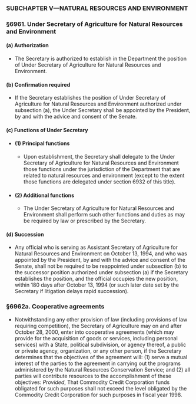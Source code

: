 ### SUBCHAPTER V—NATURAL RESOURCES AND ENVIRONMENT

### §6961. Under Secretary of Agriculture for Natural Resources and Environment
#### (a) Authorization
* The Secretary is authorized to establish in the Department the position of Under Secretary of Agriculture for Natural Resources and Environment.

#### (b) Confirmation required
* If the Secretary establishes the position of Under Secretary of Agriculture for Natural Resources and Environment authorized under subsection (a), the Under Secretary shall be appointed by the President, by and with the advice and consent of the Senate.

#### (c) Functions of Under Secretary
* #### (1) Principal functions
  * Upon establishment, the Secretary shall delegate to the Under Secretary of Agriculture for Natural Resources and Environment those functions under the jurisdiction of the Department that are related to natural resources and environment (except to the extent those functions are delegated under section 6932 of this title).

* #### (2) Additional functions
  * The Under Secretary of Agriculture for Natural Resources and Environment shall perform such other functions and duties as may be required by law or prescribed by the Secretary.

#### (d) Succession
* Any official who is serving as Assistant Secretary of Agriculture for Natural Resources and Environment on October 13, 1994, and who was appointed by the President, by and with the advice and consent of the Senate, shall not be required to be reappointed under subsection (b) to the successor position authorized under subsection (a) if the Secretary establishes the position, and the official occupies the new position, within 180 days after October 13, 1994 (or such later date set by the Secretary if litigation delays rapid succession).

### §6962a. Cooperative agreements
* Notwithstanding any other provision of law (including provisions of law requiring competition), the Secretary of Agriculture may on and after October 28, 2000, enter into cooperative agreements (which may provide for the acquisition of goods or services, including personal services) with a State, political subdivision, or agency thereof, a public or private agency, organization, or any other person, if the Secretary determines that the objectives of the agreement will: (1) serve a mutual interest of the parties to the agreement in carrying out the programs administered by the Natural Resources Conservation Service; and (2) all parties will contribute resources to the accomplishment of these objectives: _Provided_, That Commodity Credit Corporation funds obligated for such purposes shall not exceed the level obligated by the Commodity Credit Corporation for such purposes in fiscal year 1998.